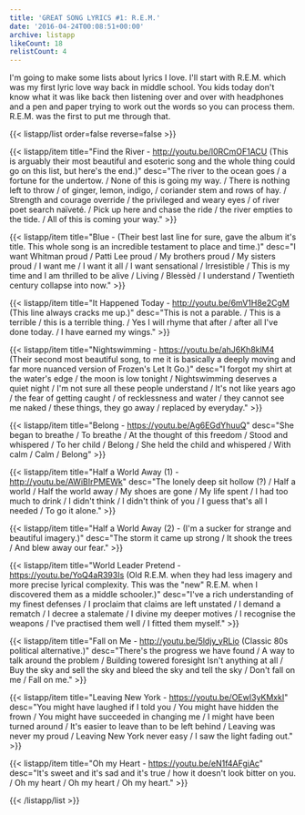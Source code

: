 ```yaml
---
title: 'GREAT SONG LYRICS #1: R.E.M.'
date: '2016-04-24T00:08:51+00:00'
archive: listapp
likeCount: 18
relistCount: 4
---
```


I'm going to make some lists about lyrics I love. I'll start with R.E.M. which was my first lyric love way back in middle school. You kids today don't know what it was like back then listening over and over with headphones and a pen and paper trying to work out the words so you can process them. R.E.M. was the first to put me through that.

{{< listapp/list order=false reverse=false >}}

   {{< listapp/item title="Find the River - http://youtu.be/l0RCmOF1ACU (This is arguably their most beautiful and esoteric song and the whole thing could go on this list,  but here's the end.)"
      desc="The river to the ocean goes / a fortune for the undertow. / None of this is going my way. / There is nothing left to throw / of ginger, lemon, indigo, / coriander stem and rows of hay. / Strength and courage override / the privìleged and weary eyes / of river poet search naïveté. / Pick up here and chase the ride / the river empties to the tide. / All of this is coming your way." >}}

   {{< listapp/item title="Blue - (Their best last line for sure, gave the album it's title. This whole song is an incredible testament to place and time.)"
      desc="I want Whitman proud / Patti Lee proud / My brothers proud / My sisters proud / I want me / I want it all / I want sensational / Irresistible / This is my time and I am thrilled to be alive / Living / Blessèd / I understand / Twentieth century collapse into now." >}}

   {{< listapp/item title="It Happened Today - http://youtu.be/6mV1H8e2CgM (This line always cracks me up.)"
      desc="This is not a parable. / This is a terrible / this is a terrible thing. / Yes I will rhyme that after / after all I've done today. / I have earned my wings." >}}

   {{< listapp/item title="Nightswimming - https://youtu.be/ahJ6Kh8klM4 (Their second most beautiful song, to me it is basically a deeply moving and far more nuanced version of Frozen's Let It Go.)"
      desc="I forgot my shirt at the water's edge / the moon is low tonight / Nightswimming deserves a quiet night / I'm not sure all these people understand / It's not like years ago / the fear of getting caught / of recklessness and water / they cannot see me naked / these things, they go away / replaced by everyday." >}}

   {{< listapp/item title="Belong - https://youtu.be/Ag6EGdYhuuQ"
      desc="She began to breathe / To breathe / At the thought of this freedom / Stood and whispered / To her child / Belong / She held the child and whispered / With calm / Calm / Belong" >}}

   {{< listapp/item title="Half a World Away (1) - http://youtu.be/AWiBIrPMEWk"
      desc="The lonely deep sit hollow (?) / Half a world / Half the world away / My shoes are gone / My life spent / I had too much to drink / I didn't think / I didn't think of you / I guess that's all I needed / To go it alone." >}}

   {{< listapp/item title="Half a World Away (2) - (I'm a sucker for strange and beautiful imagery.)"
      desc="The storm it came up strong / It shook the trees / And blew away our fear." >}}

   {{< listapp/item title="World Leader Pretend - https://youtu.be/YoQ4aR393Is (Old R.E.M. when they had less imagery and more precise lyrical complexity. This was the \"new\" R.E.M. when I discovered them as a middle schooler.)"
      desc="I've a rich understanding of my finest defenses / I proclaim that claims are left unstated / I demand a rematch / I decree a stalemate / I divine my deeper motives / I recognise the weapons / I've practised them well / I fitted them myself." >}}

   {{< listapp/item title="Fall on Me - http://youtu.be/5ldjy_yRLio (Classic 80s political alternative.)"
      desc="There's the progress we have found / A way to talk around the problem / Building towered foresight Isn't anything at all / Buy the sky and sell the sky and bleed the sky and tell the sky / Don't fall on me / Fall on me." >}}

   {{< listapp/item title="Leaving New York - https://youtu.be/OEwI3yKMxkI"
      desc="You might have laughed if I told you / You might have hidden the frown / You might have succeeded in changing me / I might have been turned around / It's easier to leave than to be left behind / Leaving was never my proud / Leaving New York never easy / I saw the light fading out." >}}

   {{< listapp/item title="Oh my Heart - https://youtu.be/eN1f4AFgiAc"
      desc="It's sweet and it's sad and it's true / how it doesn't look bitter on you. / Oh my heart / Oh my heart / Oh my heart." >}}

{{< /listapp/list >}}
